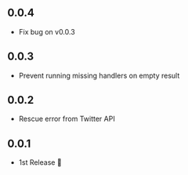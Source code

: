 ## 0.0.4
- Fix bug on v0.0.3

## 0.0.3
- Prevent running missing handlers on empty result

## 0.0.2
- Rescue error from Twitter API

## 0.0.1
- 1st Release :tada:
